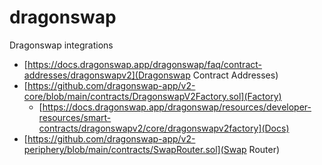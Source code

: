 # dragonswap

Dragonswap integrations

- [https://docs.dragonswap.app/dragonswap/faq/contract-addresses/dragonswapv2](Dragonswap Contract Addresses)
- [https://github.com/dragonswap-app/v2-core/blob/main/contracts/DragonswapV2Factory.sol](Factory)
  - [https://docs.dragonswap.app/dragonswap/resources/developer-resources/smart-contracts/dragonswapv2/core/dragonswapv2factory](Docs)
- [https://github.com/dragonswap-app/v2-periphery/blob/main/contracts/SwapRouter.sol](Swap Router)
